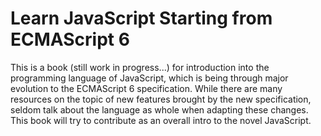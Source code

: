 # Learn JavaScript Starting from ECMAScript 6

This is a book (still work in progress...) for introduction into the programming language of JavaScript, which is being through major evolution to the ECMAScript 6 specification. While there are many resources on the topic of new features brought by the new specification, seldom talk about the language as whole when adapting these changes. This book will try to contribute as an overall intro to the novel JavaScript.


